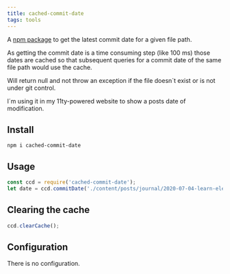 ```yaml
---
title: cached-commit-date
tags: tools
---
```

A [npm package](https://www.npmjs.com/package/cached-commit-date) to get the latest commit date for a given file path.

As getting the commit date is a time consuming step (like 100 ms) those dates are cached so that subsequent queries for a commit date of the same file path would use the cache.

Will return null and not throw an exception if the file doesn´t exist or is not under git control.

I´m using it in my 11ty-powered website to show a posts date of modification.

## Install

```shell
npm i cached-commit-date
```

## Usage

```js
const ccd = require('cached-commit-date');
let date = ccd.commitDate('./content/posts/journal/2020-07-04-learn-eleventy-from-scratch.md'); //sample file path
```

## Clearing the cache

```js
ccd.clearCache();
```

## Configuration

There is no configuration.
